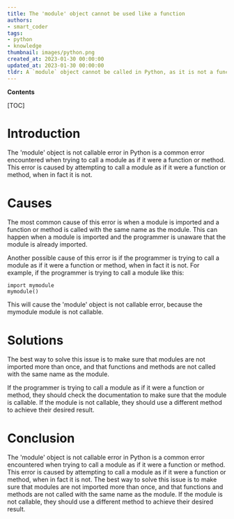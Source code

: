 ```yaml
---
title: The 'module' object cannot be used like a function
authors:
- smart_coder
tags:
- python
- knowledge
thumbnail: images/python.png
created_at: 2023-01-30 00:00:00
updated_at: 2023-01-30 00:00:00
tldr: A `module` object cannot be called in Python, as it is not a function or method.
---
```


**Contents**

[TOC]

# Introduction

The 'module' object is not callable error in Python is a common error encountered when trying to call a module as if it were a function or method. This error is caused by attempting to call a module as if it were a function or method, when in fact it is not.

# Causes

The most common cause of this error is when a module is imported and a function or method is called with the same name as the module. This can happen when a module is imported and the programmer is unaware that the module is already imported.

Another possible cause of this error is if the programmer is trying to call a module as if it were a function or method, when in fact it is not. For example, if the programmer is trying to call a module like this:

```
import mymodule
mymodule()
```

This will cause the 'module' object is not callable error, because the mymodule module is not callable.

# Solutions

The best way to solve this issue is to make sure that modules are not imported more than once, and that functions and methods are not called with the same name as the module.

If the programmer is trying to call a module as if it were a function or method, they should check the documentation to make sure that the module is callable. If the module is not callable, they should use a different method to achieve their desired result.

# Conclusion

The 'module' object is not callable error in Python is a common error encountered when trying to call a module as if it were a function or method. This error is caused by attempting to call a module as if it were a function or method, when in fact it is not. The best way to solve this issue is to make sure that modules are not imported more than once, and that functions and methods are not called with the same name as the module. If the module is not callable, they should use a different method to achieve their desired result.

